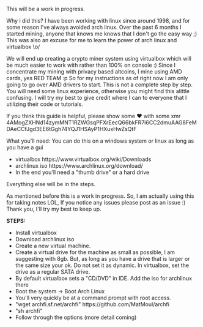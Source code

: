 This will be a work in progress.

Why i did this? I have been working with linux since around 1998, and for some reason I've always avoided arch linux.  Over the past 6 months I started mining, anyone that knows me knows that I don't go the easy way ;) This was also an excuse for me to learn the power of arch linux and virtualbox \o/ 

We will end up creating a crypto miner system using virtualbox which will be much easier to work with rather than 100% on console :) 
Since I concentrate my mining with privacy based altcoins, I mine using AMD cards, yes RED TEAM :p So for my instructions as of right now I am only going to go over AMD drivers to start. This is not a complete step by step.  You will need some linux experience, otherwise you might find this alittle confusing. I will try my best to give credit where I can to everyone that I utilizing their code or tutorials.  

If you think this guide is helpful, please show some ❤ with some xmr 
4AMogZXHNd14zymMNT1RZWGsqPFXrEecQ66bkFR7i6CC2dmuAAG8FeMDAeCCfJgd3EE6tGgh74YQJ1HSAyP1HXuxHwZsQtF


What you'll need:
You can do this on a windows system or linux as long as you have a gui

<ul>
  <li>virtualbox https://www.virtualbox.org/wiki/Downloads</li>
  <li>archlinux iso https://www.archlinux.org/download/</li>
  <li>In the end you'll need a "thumb drive" or a hard drive</li>
</ul>

Everything else will be in the steps.

As mentioned before this is a work in progress.  So, I am actually using this for taking notes LOL, If you notice any issues please post as an issue :) Thank you, I'll try my best to keep up.

<b>STEPS:</b>
<ul>
  <li>Install virtualbox</li>
  <li>Download archlinux iso</li>
  <li>Create a new virtual machine.</li>
  <li>Create a virtual drive for the machine as small as possible, I am suggesting with 8gb.  But, as long as you have a drive that is larger or the same size your ok. Do not set it as dynamic. In virtualbox, set the drive as a regular SATA drive.</li>
  <li>By default virtualbox sets a "CD/DVD" in IDE.  Add the iso for archlinux there</li>
  <li>Boot the system -> Boot Arch Linux</li>
  <li>You'll very quickly be at a command prompt with root access.</li>
  <li>"wget archfi.sf.net/archfi" https://github.com/MatMoul/archfi</li>
  <li>"sh archfi"</li>
  <li>Follow through the options (more detail coming)</li>
</ul>

